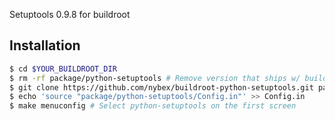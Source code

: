 Setuptools 0.9.8 for buildroot

## Installation
```bash
$ cd $YOUR_BUILDROOT_DIR
$ rm -rf package/python-setuptools # Remove version that ships w/ buildroot
$ git clone https://github.com/nybex/buildroot-python-setuptools.git package/python-setuptools
$ echo 'source "package/python-setuptools/Config.in"' >> Config.in
$ make menuconfig # Select python-setuptools on the first screen
```
